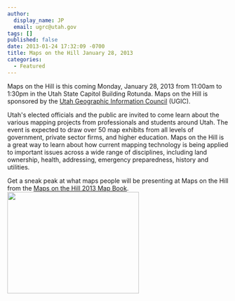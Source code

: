 ```yaml
---
author:
  display_name: JP
  email: ugrc@utah.gov
tags: []
published: false
date: 2013-01-24 17:32:09 -0700
title: Maps on the Hill January 28, 2013
categories:
  - Featured
---
```


<p>Maps on the Hill is this coming Monday, January 28, 2013 from 11:00am to 1:30pm in the Utah State Capitol Building Rotunda. Maps on the Hill is sponsored by the <a href="https://ugic.org/">Utah Geographic Information Council</a> (UGIC).</p>
<p>Utah's elected officials and the public are invited to come learn about the various mapping projects from professionals and students around Utah. The event is expected to draw over 50 map exhibits from all levels of government, private sector firms, and higher education. Maps on the Hill is a great way to learn about how current mapping technology is being applied to important issues across a wide range of disciplines, including land ownership, health, addressing, emergency preparedness, history and utilities.</p>
<p>Get a sneak peak at what maps people will be presenting at Maps on the Hill from the <a href="{% link downloads/MapsontheHillMapBook2013.pdf %}" target="_blank" rel="noopener" >Maps on the Hill 2013 Map Book</a>.<br />
<img src="{% link images/MapsontheHillPRINT_trans-300x231.png %}" alt="" title="MapsontheHillPRINT_trans" width="300" height="231" class="aligncenter" /></p>
